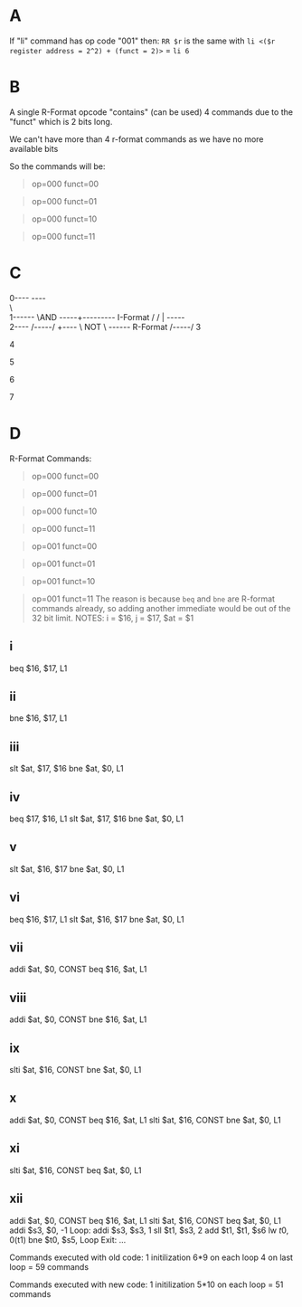 # A

If "li" command has op code "001" then:
`RR $r` is the same with `li <($r register address = 2^2) + (funct = 2)>` = `li 6`

# B

A single R-Format opcode "contains" (can be used) 4 commands due to the "funct"
which is 2 bits long.

We can't have more than 4 r-format commands as we have no more available bits

So the commands will be:

> op=000 funct=00

> op=000 funct=01

> op=000 funct=10

> op=000 funct=11

# C

0---- \----\
       \    \
1------ \AND \-----+--------- I-Format
       /     /     |    \-----\
2---- /-----/      +---- \ NOT \ ------ R-Format
                         /-----/
3

4

5

6

7

# D

R-Format Commands:

> op=000 funct=00

> op=000 funct=01

> op=000 funct=10

> op=000 funct=11

> op=001 funct=00

> op=001 funct=01

> op=001 funct=10

> op=001 funct=11
The reason is because `beq` and `bne` are R-format commands already, so adding
another immediate would be out of the 32 bit limit.
NOTES: i = $16, j = $17, $at = $1

## i

beq $16, $17, L1

## ii

bne $16, $17, L1

## iii

slt $at, $17, $16
bne $at, $0, L1

## iv

beq $17, $16, L1
slt $at, $17, $16
bne $at, $0, L1

## v

slt $at, $16, $17
bne $at, $0, L1

## vi

beq $16, $17, L1
slt $at, $16, $17
bne $at, $0, L1

## vii

addi $at, $0, CONST
beq $16, $at, L1

## viii

addi $at, $0, CONST
bne $16, $at, L1

## ix

slti $at, $16, CONST
bne $at, $0, L1

## x

addi $at, $0, CONST
beq $16, $at, L1
slti $at, $16, CONST
bne $at, $0, L1

## xi

slti $at, $16, CONST
beq $at, $0, L1

## xii

addi $at, $0, CONST
beq $16, $at, L1
slti $at, $16, CONST
beq $at, $0, L1
	addi $s3, $0, -1
Loop:
	addi $s3, $s3, 1
	sll $t1, $s3, 2
	add $t1, $t1, $s6
	lw  $t0, 0($t1)
	bne $t0, $s5, Loop
Exit: ...

Commands executed with old code:
		 1 initilization
		 6*9 on each loop
		 4 on last loop
		 = 59 commands

Commands executed with new code:
		 1 initilization
		 5*10 on each loop
		 = 51 commands
